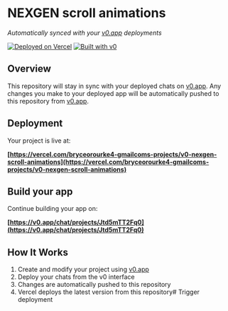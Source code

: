 # NEXGEN scroll animations

*Automatically synced with your [v0.app](https://v0.app) deployments*

[![Deployed on Vercel](https://img.shields.io/badge/Deployed%20on-Vercel-black?style=for-the-badge&logo=vercel)](https://vercel.com/bryceorourke4-gmailcoms-projects/v0-nexgen-scroll-animations)
[![Built with v0](https://img.shields.io/badge/Built%20with-v0.app-black?style=for-the-badge)](https://v0.app/chat/projects/Jtd5mTT2Fq0)

## Overview

This repository will stay in sync with your deployed chats on [v0.app](https://v0.app).
Any changes you make to your deployed app will be automatically pushed to this repository from [v0.app](https://v0.app).

## Deployment

Your project is live at:

**[https://vercel.com/bryceorourke4-gmailcoms-projects/v0-nexgen-scroll-animations](https://vercel.com/bryceorourke4-gmailcoms-projects/v0-nexgen-scroll-animations)**

## Build your app

Continue building your app on:

**[https://v0.app/chat/projects/Jtd5mTT2Fq0](https://v0.app/chat/projects/Jtd5mTT2Fq0)**

## How It Works

1. Create and modify your project using [v0.app](https://v0.app)
2. Deploy your chats from the v0 interface
3. Changes are automatically pushed to this repository
4. Vercel deploys the latest version from this repository# Trigger deployment
